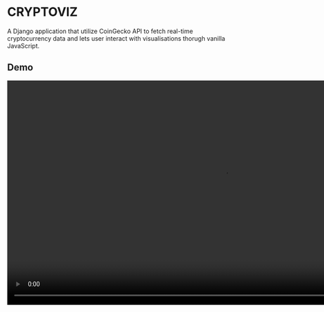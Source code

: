 # CRYPTOVIZ

A Django application that utilize CoinGecko API to fetch real-time cryptocurrency data and lets user interact with visualisations thorugh vanilla JavaScript.

## Demo

<video src="demo.mov" width="1000" height="520" controls></video>